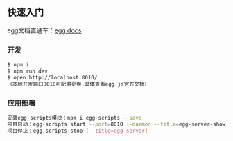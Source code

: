## 快速入门

<!-- add docs here for user -->
 egg文档直通车：[egg docs][egg] 
### 开发

```bash
$ npm i
$ npm run dev
$ open http://localhost:8010/
（本地开发端口8010可配置更换,具体查看egg.js官方文档）
```

### 应用部署

```bash
安装egg-scripts模块：npm i egg-scripts --save
项目启动：egg-scripts start --port=8010 --daemon --title=egg-server-showcase
项目停止：egg-scripts stop [--title=egg-server]
```
[egg]: https://eggjs.org
